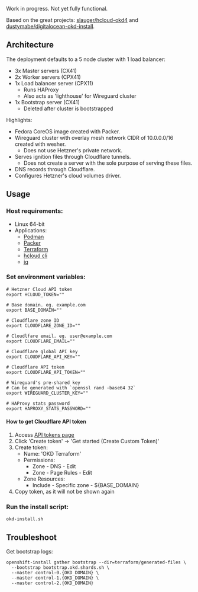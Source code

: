 Work in progress. Not yet fully functional.

Based on the great projects: [slauger/hcloud-okd4](https://github.com/slauger/hcloud-okd4) and [dustymabe/digitalocean-okd-install](https://github.com/dustymabe/digitalocean-okd-install).

## Architecture

The deployment defaults to a 5 node cluster with 1 load balancer:

- 3x Master servers (CX41)
- 2x Worker servers (CPX41)
- 1x Load balancer server (CPX11)
  - Runs HAProxy
  - Also acts as 'lighthouse' for Wireguard cluster
- 1x Bootstrap server (CX41)
  - Deleted after cluster is bootstrapped

Highlights:
- Fedora CoreOS image created with Packer.
- Wireguard cluster with overlay mesh network CIDR of 10.0.0.0/16 created with wesher.
  - Does not use Hetzner's private network.
- Serves ignition files through Cloudflare tunnels.
  - Does not create a server with the sole purpose of serving these files.
- DNS records through Cloudflare.
- Configures Hetzner's cloud volumes driver.

## Usage

### Host requirements:
- Linux 64-bit
- Applications:
  - [Podman](https://podman.io)
  - [Packer](https://www.packer.io/downloads)
  - [Terraform](https://www.terraform.io/downloads)
  - [hcloud cli](https://github.com/hetznercloud/cli)
  - [jq](https://stedolan.github.io/jq/)

### Set environment variables:
```
# Hetzner Cloud API token
export HCLOUD_TOKEN=""

# Base domain. eg. example.com
export BASE_DOMAIN=""

# Cloudflare zone ID
export CLOUDFLARE_ZONE_ID=""

# Cloudlfare email. eg. user@example.com
export CLOUDFLARE_EMAIL=""

# Cloudflare global API key
export CLOUDFLARE_API_KEY=""

# Cloudflare API token
export CLOUDFLARE_API_TOKEN=""

# Wireguard's pre-shared key
# Can be generated with `openssl rand -base64 32`
export WIREGUARD_CLUSTER_KEY=""

# HAProxy stats password
export HAPROXY_STATS_PASSWORD=""
```

#### How to get Cloudflare API token
1. Access [API tokens page](https://dash.cloudflare.com/profile/api-tokens)
2. Click 'Create token' -> 'Get started (Create Custom Token)'
3. Create token:
   - Name: 'OKD Terraform'
   - Permissions:
     - Zone - DNS - Edit
     - Zone - Page Rules - Edit
   - Zone Resources:
     - Include - Specific zone - ${BASE_DOMAIN}
4. Copy token, as it will not be shown again

### Run the install script:
`okd-install.sh`

## Troubleshoot
Get bootstrap logs:
```
openshift-install gather bootstrap --dir=terraform/generated-files \
  --bootstrap bootstrap.okd.shards.sh \
  --master control-0.{OKD_DOMAIN} \
  --master control-1.{OKD_DOMAIN} \
  --master control-2.{OKD_DOMAIN}
```